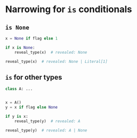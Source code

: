 # Narrowing for `is` conditionals

## `is None`

```py
x = None if flag else 1

if x is None:
    reveal_type(x)  # revealed: None

reveal_type(x)  # revealed: None | Literal[1]
```

## `is` for other types

```py
class A: ...


x = A()
y = x if flag else None

if y is x:
    reveal_type(y)  # revealed: A

reveal_type(y)  # revealed: A | None
```
